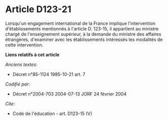 # Article D123-21

Lorsqu'un engagement international de la France implique l'intervention d'établissements mentionnés à l'article D. 123-15, il
appartient au ministre chargé de l'enseignement supérieur, à la demande du ministre des affaires étrangères, d'examiner avec
les établissements intéressés les modalités de cette intervention.

**Liens relatifs à cet article**

_Anciens textes_:

  - Décret n°85-1124 1985-10-21 art. 7

_Codifié par_:

  - Décret n°2004-703 2004-07-13 JORF 24 février 2004

_Cite_:

  - Code de l'éducation - art. D123-15 (V)
